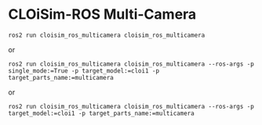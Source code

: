 # CLOiSim-ROS Multi-Camera

```shell
ros2 run cloisim_ros_multicamera cloisim_ros_multicamera
```

or

```shell
ros2 run cloisim_ros_multicamera cloisim_ros_multicamera --ros-args -p single_mode:=True -p target_model:=cloi1 -p target_parts_name:=multicamera
```

or

```shell
ros2 run cloisim_ros_multicamera cloisim_ros_multicamera --ros-args -p target_model:=cloi1 -p target_parts_name:=multicamera
```
